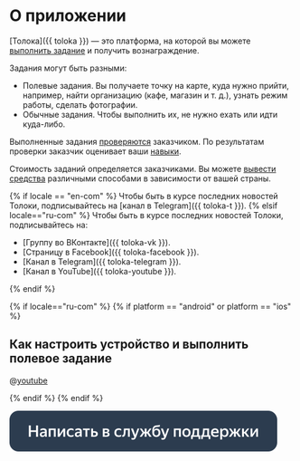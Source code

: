 # О приложении 

[Толока]({{ toloka }}) — это платформа, на которой вы можете [выполнить задание](tasks.md) и получить вознаграждение.

Задания могут быть разными:

- Полевые задания. Вы получаете точку на карте, куда нужно прийти, например, найти организацию (кафе, магазин и т. д.), узнать режим работы, сделать фотографии.
- Обычные задания. Чтобы выполнить их, не нужно ехать или идти куда-либо.
    
Выполненные задания [проверяются](priemka.md) заказчиком. По результатам проверки заказчик оценивает ваши [навыки](skills.md).

Стоимость заданий определяется заказчиками. Вы можете [вывести средства](pay/about.md) различными способами в зависимости от вашей страны.

{% if locale == "en-com" %} Чтобы быть в курсе последних новостей Толоки, подписывайтесь на [канал в Telegram]({{ toloka-t }}).
{% elsif locale=="ru-com" %}
Чтобы быть в курсе последних новостей Толоки, подписывайтесь на:
* [Группу во ВКонтакте]({{ toloka-vk }}).
* [Страницу в Facebook]({{ toloka-facebook }}).
* [Канал в Telegram]({{ toloka-telegram }}).
* [Канал в YouTube]({{ toloka-youtube }}).

{% endif %}

{% if locale=="ru-com" %}
{% if platform == "android" or platform == "ios" %}

## Как настроить устройство и выполнить полевое задание

@[youtube](a1uqOTztw4o)

{% endif %}
{% endif %}

[![](images/buttons/contact-support.svg)](troubleshooting/troubleshooting.md#not_working_properly)

